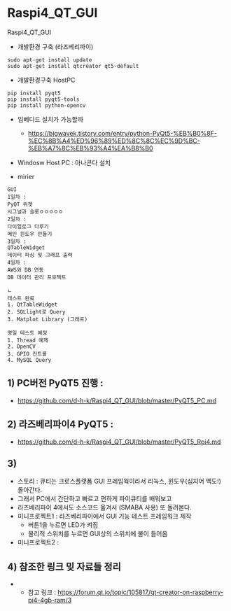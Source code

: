 # Raspi4_QT_GUI
Raspi4_QT_GUI

- 개발환경 구축 (라즈베리파이)
```
sudo apt-get install update
sudo apt-get install qtcreator qt5-default

```
- 개발환경구축 HostPC
```
pip install pyqt5
pip install pyqt5-tools
pip install python-opencv
```
- 임베디드 설치가 가능할까
  - https://bigwavek.tistory.com/entry/python-PyQt5-%EB%B0%8F-%EC%8B%A4%ED%96%89%ED%8C%8C%EC%9D%BC-%EB%A7%8C%EB%93%A4%EA%B8%B0
- Windosw Host PC : 아나콘다 설치

- mirier
```
GUI
1일차 : 
PyQT 위젯
시그널과 슬롯ㅇㅇㅇㅇㅇ
2일차 : 
다이얼로그 다루기
메인 윈도우 만들기
3일차 : 
QTableWidget
데이터 파싱 및 그래프 출력
4일차 :
AWS와 DB 연동
DB 데이터 관리 프로젝트 

ㄴ
테스트 완료
1. QtTableWidget
2. SQLlight로 Query
3. Matplot Library (그래프)

명일 테스트 예정
1. Thread 예제
2. OpenCV
3. GPIO 컨트롤
4. MySQL Query
```
 ## 1) PC버전 PyQT5 진행 :  
   - https://github.com/d-h-k/Raspi4_QT_GUI/blob/master/PyQT5_PC.md
 ## 2) 라즈베리파이4 PyQT5 : 
   - https://github.com/d-h-k/Raspi4_QT_GUI/blob/master/PyQT5_Rpi4.md
 ## 3) 
 - 스토리 : 큐티는 크로스플랫폼 GUI 프레임웍이라서 리눅스, 윈도우(심지어 맥도!) 돌아간다.
 - 그래서 PC에서 간단하고 빠르고 편하게 파이큐티를 배워보고
 - 라즈베리파이 4에서도 소스코드 옮겨서 (SMABA 사용) 또 돌려본다.
 - 미니프로젝트1 : 라즈베리파이에서 GUI 기능 테스트 프레임워크 제작 
   - 버튼1을 누르면 LED가 켜짐
   - 물리적 스위치를 누르면 GUI상의 스위치에 불이 들어옴
 - 미니프로젝트2 : 
 ## 4) 참조한 링크 밎 자료들 정리
   - - 참고 링크 : https://forum.qt.io/topic/105817/qt-creator-on-raspberry-pi4-4gb-ram/3


